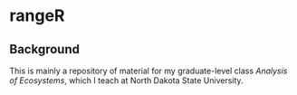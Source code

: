 # rangeR

## Background 

This is mainly a repository of material for my graduate-level class *Analysis of Ecosystems*, which I teach at North Dakota State University. 